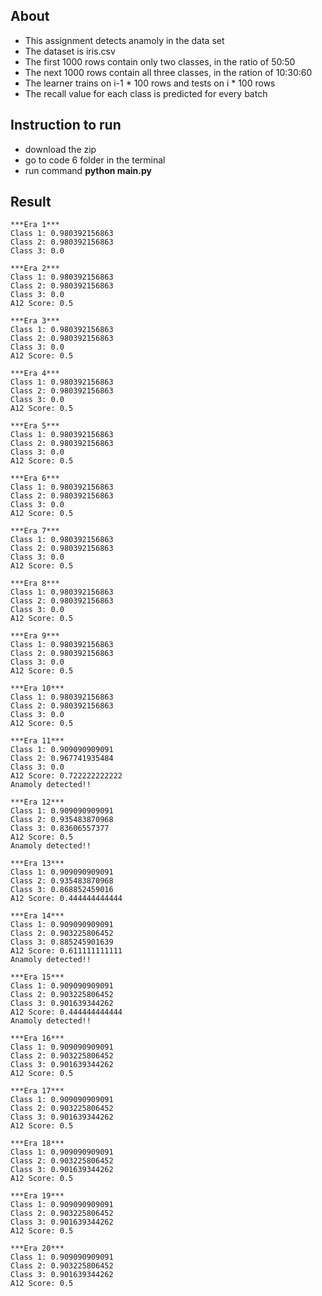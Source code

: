 ## About
* This assignment detects anamoly in the data set
* The dataset is iris.csv
* The first 1000 rows contain only two classes, in the ratio of 50:50
* The next 1000 rows contain all three classes, in the ration of 10:30:60
* The learner trains on i-1 * 100 rows and tests on i * 100 rows
* The  recall value for each class is predicted for every batch

## Instruction to run
* download the zip
* go to code 6 folder in the terminal
* run command **python main.py**

## Result
```
***Era 1***
Class 1: 0.980392156863
Class 2: 0.980392156863
Class 3: 0.0

***Era 2***
Class 1: 0.980392156863
Class 2: 0.980392156863
Class 3: 0.0
A12 Score: 0.5

***Era 3***
Class 1: 0.980392156863
Class 2: 0.980392156863
Class 3: 0.0
A12 Score: 0.5

***Era 4***
Class 1: 0.980392156863
Class 2: 0.980392156863
Class 3: 0.0
A12 Score: 0.5

***Era 5***
Class 1: 0.980392156863
Class 2: 0.980392156863
Class 3: 0.0
A12 Score: 0.5

***Era 6***
Class 1: 0.980392156863
Class 2: 0.980392156863
Class 3: 0.0
A12 Score: 0.5

***Era 7***
Class 1: 0.980392156863
Class 2: 0.980392156863
Class 3: 0.0
A12 Score: 0.5

***Era 8***
Class 1: 0.980392156863
Class 2: 0.980392156863
Class 3: 0.0
A12 Score: 0.5

***Era 9***
Class 1: 0.980392156863
Class 2: 0.980392156863
Class 3: 0.0
A12 Score: 0.5

***Era 10***
Class 1: 0.980392156863
Class 2: 0.980392156863
Class 3: 0.0
A12 Score: 0.5

***Era 11***
Class 1: 0.909090909091
Class 2: 0.967741935484
Class 3: 0.0
A12 Score: 0.722222222222
Anamoly detected!!

***Era 12***
Class 1: 0.909090909091
Class 2: 0.935483870968
Class 3: 0.83606557377
A12 Score: 0.5
Anamoly detected!!

***Era 13***
Class 1: 0.909090909091
Class 2: 0.935483870968
Class 3: 0.868852459016
A12 Score: 0.444444444444

***Era 14***
Class 1: 0.909090909091
Class 2: 0.903225806452
Class 3: 0.885245901639
A12 Score: 0.611111111111
Anamoly detected!!

***Era 15***
Class 1: 0.909090909091
Class 2: 0.903225806452
Class 3: 0.901639344262
A12 Score: 0.444444444444
Anamoly detected!!

***Era 16***
Class 1: 0.909090909091
Class 2: 0.903225806452
Class 3: 0.901639344262
A12 Score: 0.5

***Era 17***
Class 1: 0.909090909091
Class 2: 0.903225806452
Class 3: 0.901639344262
A12 Score: 0.5

***Era 18***
Class 1: 0.909090909091
Class 2: 0.903225806452
Class 3: 0.901639344262
A12 Score: 0.5

***Era 19***
Class 1: 0.909090909091
Class 2: 0.903225806452
Class 3: 0.901639344262
A12 Score: 0.5

***Era 20***
Class 1: 0.909090909091
Class 2: 0.903225806452
Class 3: 0.901639344262
A12 Score: 0.5
```
